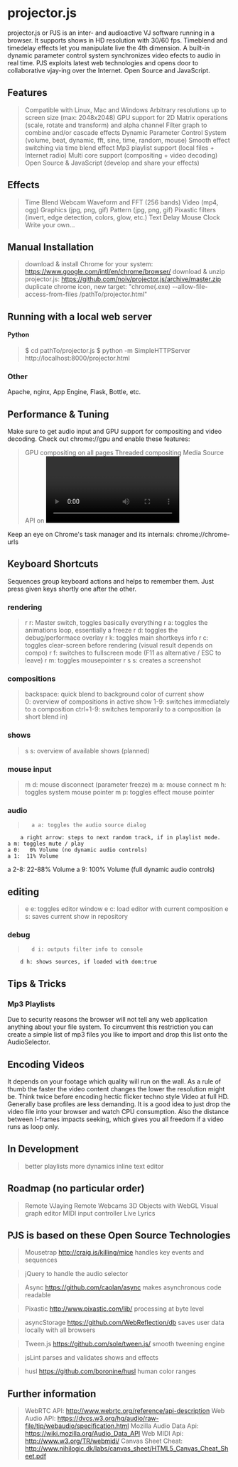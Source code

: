 

# projector.js
projector.js or PJS is an inter- and audioactive VJ software running in a browser. It supports shows in HD resolution with 30/60 fps. Timeblend and timedelay effects let you manipulate live the 4th dimension. A built-in dynamic parameter control system synchronizes video efects to audio in real time. PJS exploits latest web technologies and opens door to collaborative vjay-ing over the Internet. Open Source and JavaScript.

## Features
> Compatible with Linux, Mac and Windows
  Arbitrary resolutions up to screen size (max: 2048x2048)
  GPU support for 2D Matrix operations (scale, rotate and transform) and alpha channel
  Filter graph to combine and/or cascade effects
  Dynamic Parameter Control System (volume, beat, dynamic, fft, sine, time, random, mouse)
  Smooth effect switching via time blend effect
  Mp3 playlist support (local files + Internet radio)
  Multi core support (compositing + video decoding)
  Open Source & JavaScript (develop and share your effects)

## Effects
> Time Blend
  Webcam
  Waveform and FFT (256 bands)
  Video (mp4, ogg)
  Graphics (jpg, png, gif)
  Pattern (jpg, png, gif)
  Pixastic filters (invert, edge detection, colors, glow, etc.)
  Text
  Delay
  Mouse
  Clock
  Write your own...

## Manual Installation
> download & install Chrome for your system: https://www.google.com/intl/en/chrome/browser/
  download & unzip projector.js: https://github.com/noiv/projector.js/archive/master.zip
  duplicate chrome icon, new target: "chrome(.exe) --allow-file-access-from-files /pathTo/projector.html"

## Running with a local web server

#### Python
>	$ cd pathTo/projector.js
	$ python -m SimpleHTTPServer
	http://localhost:8000/projector.html

### Other
Apache, nginx, App Engine, Flask, Bottle, etc.

## Performance & Tuning
Make sure to get audio input and GPU support for compositing and video decoding. Check out chrome://gpu and enable these features:
> GPU compositing on all pages
  Threaded compositing
  Media Source API on <video> elements
  Hardware-accelerated video decode
  Web Audio Input
  (Override software rendering list - only for older graphics cards)

Keep an eye on Chrome's task manager and its internals: chrome://chrome-urls 

## Keyboard Shortcuts
Sequences group keyboard actions and helps to remember them. Just press given keys shortly one after the other.

### rendering
>   r r: Master switch, toggles basically everything
    r a: toggles the animations loop, essentially a freeze
    r d: toggles the debug/performace overlay
    r k: toggles main shortkeys info
    r c: toggles clear-screen before rendering (visual result depends on compo)
    r f: switches to fullscreen mode (F11 as alternative / ESC to leave)
    r m: toggles mousepointer
    r s s: creates a screenshot

### compositions
>	 backspace: quick blend to background color of current show      
         0: overview of compositions in active show
       1-9: switches immediately to a composition
	ctrl+1-9: switches temporarily to a composition (a short blend in)

### shows
>   s s: overview of available shows (planned)

### mouse input
>   m d: mouse disconnect (parameter freeze)
    m a: mouse connect
    m h: toggles system mouse pointer
    m p: toggles effect mouse pointer

### audio
>		a a: toggles the audio source dialog
		a right arrow: steps to next random track, if in playlist mode.
    a m: toggles mute / play
    a 0:   0% Volume (no dynamic audio controls)
    a 1:  11% Volume
  a 2-8:  22-88% Volume
    a 9: 100% Volume (full dynamic audio controls) 

## editing
>   e e: toggles editor window
    e c: load editor with current composition
    e s: saves current show in repository

### debug
>		d i: outputs filter info to console
		d h: shows sources, if loaded with dom:true

## Tips & Tricks

### Mp3 Playlists
Due to security reasons the browser will not tell any web application anything about your file system. To circumvent this restriction you can create a simple list of mp3 files you like to import and drop this list onto the AudioSelector.

## Encoding Videos
It depends on your footage which quality will run on the wall. As a rule of thumb the faster the video content changes the lower the resolution might be. Think twice before encoding hectic flicker techno style Video at full HD. Generally base profiles are less demanding. It is a good idea to just drop the video file into your browser and watch CPU consumption. Also the distance between I-frames impacts seeking, which gives you all freedom if a video runs as loop only.

## In Development
> better playlists
  more dynamics
  inline text editor

## Roadmap (no particular order)
> Remote VJaying 
  Remote Webcams
  3D Objects with WebGL
  Visual graph editor
  MIDI input controller
  Live Lyrics

## PJS is based on these Open Source Technologies

> Mousetrap http://craig.is/killing/mice
    handles key events and sequences

> jQuery
    to handle the audio selector

> Async https://github.com/caolan/async
    makes asynchronous code readable

> Pixastic http://www.pixastic.com/lib/
    processing at byte level

> asyncStorage https://github.com/WebReflection/db 
    saves user data locally with all browsers

> Tween.js https://github.com/sole/tween.js/
    smooth tweening engine

> jsLint
    parses and validates shows and effects

> husl https://github.com/boronine/husl
    human color ranges

## Further information
> WebRTC API: http://www.webrtc.org/reference/api-description
  Web Audio API: https://dvcs.w3.org/hg/audio/raw-file/tip/webaudio/specification.html
  Mozilla Audio Data Api: https://wiki.mozilla.org/Audio_Data_API
  Web MIDI Api: http://www.w3.org/TR/webmidi/
  Canvas Sheet Cheat: http://www.nihilogic.dk/labs/canvas_sheet/HTML5_Canvas_Cheat_Sheet.pdf
